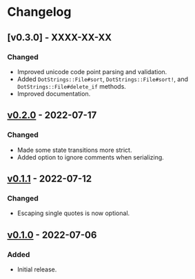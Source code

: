 # Changelog

## [v0.3.0] - XXXX-XX-XX
### Changed
* Improved unicode code point parsing and validation.
* Added `DotStrings::File#sort`, `DotStrings::File#sort!`, and `DotStrings::File#delete_if` methods.
* Improved documentation.

## [v0.2.0] - 2022-07-17
### Changed
* Made some state transitions more strict.
* Added option to ignore comments when serializing.

## [v0.1.1] - 2022-07-12
### Changed
* Escaping single quotes is now optional.

## [v0.1.0] - 2022-07-06
### Added
* Initial release.

[v0.2.0]: https://github.com/raymondjavaxx/dotstrings/releases/tag/v0.2.0
[v0.1.1]: https://github.com/raymondjavaxx/dotstrings/releases/tag/v0.1.1
[v0.1.0]: https://github.com/raymondjavaxx/dotstrings/releases/tag/v0.1.0
